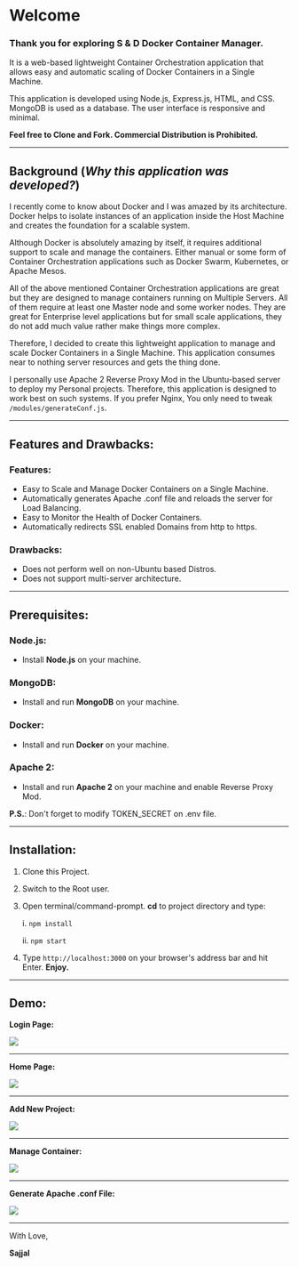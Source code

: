 # Welcome

### Thank you for exploring S & D Docker Container Manager.

It is a web-based lightweight Container Orchestration application that allows easy and automatic scaling of Docker Containers in a Single Machine.

This application is developed using Node.js, Express.js, HTML, and CSS. MongoDB is used as a database. The user interface is responsive and minimal.

**Feel free to Clone and Fork. Commercial Distribution is Prohibited.**

---

## Background (_Why this application was developed?_)

I recently come to know about Docker and I was amazed by its architecture. Docker helps to isolate instances of an application inside the Host Machine and creates the foundation for a scalable system.

Although Docker is absolutely amazing by itself, it requires additional support to scale and manage the containers. Either manual or some form of Container Orchestration applications such as Docker Swarm, Kubernetes, or Apache Mesos.

All of the above mentioned Container Orchestration applications are great but they are designed to manage containers running on Multiple Servers. All of them require at least one Master node and some worker nodes. They are great for Enterprise level applications but for small scale applications, they do not add much value rather make things more complex.

Therefore, I decided to create this lightweight application to manage and scale Docker Containers in a Single Machine. This application consumes near to nothing server resources and gets the thing done.

I personally use Apache 2 Reverse Proxy Mod in the Ubuntu-based server to deploy my Personal projects. Therefore, this application is designed to work best on such systems. If you prefer Nginx, You only need to tweak `/modules/generateConf.js`.

---

## Features and Drawbacks:

### Features:

- Easy to Scale and Manage Docker Containers on a Single Machine.
- Automatically generates Apache .conf file and reloads the server for Load Balancing.
- Easy to Monitor the Health of Docker Containers.
- Automatically redirects SSL enabled Domains from http to https.

### Drawbacks:

- Does not perform well on non-Ubuntu based Distros.
- Does not support multi-server architecture.

---

## Prerequisites:

### Node.js:

- Install **Node.js** on your machine.

### MongoDB:

- Install and run **MongoDB** on your machine.

### Docker:

- Install and run **Docker** on your machine.

### Apache 2:

- Install and run **Apache 2** on your machine and enable Reverse Proxy Mod.

**P.S.**: Don't forget to modify TOKEN_SECRET on .env file.

---

## Installation:

1. Clone this Project.
2. Switch to the Root user.
3. Open terminal/command-prompt. **cd** to project directory and type:

   i. `npm install`

   ii. `npm start`

4. Type `http://localhost:3000` on your browser's address bar and hit Enter. **Enjoy.**

---

## Demo:

**Login Page:**

<img src="https://github.com/Sajjal/Lightweight-Docker-Container-Manager/blob/master/public/images/Screen_shots/login.png">

---

**Home Page:**

<img src="https://github.com/Sajjal/Lightweight-Docker-Container-Manager/blob/master/public/images/Screen_shots/home.png">

---

**Add New Project:**

<img src="https://github.com/Sajjal/Lightweight-Docker-Container-Manager/blob/master/public/images/Screen_shots/addnew.png">

---

**Manage Container:**

<img src="https://github.com/Sajjal/Lightweight-Docker-Container-Manager/blob/master/public/images/Screen_shots/manage.png">

---

**Generate Apache .conf File:**

<img src="https://github.com/Sajjal/Lightweight-Docker-Container-Manager/blob/master/public/images/Screen_shots/confconfig.png">

---

With Love,

**Sajjal**
